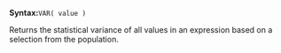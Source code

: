 **Syntax:**`VAR( value )`

Returns the statistical variance of all values in an expression based on a selection from the population.